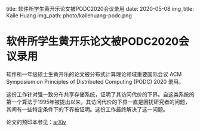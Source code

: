 title: 软件所学生黄开乐论文被PODC2020会议录用
date: 2020-05-08
img_title: Kaile Huang
img_path: photo/kailehuang-podc.png

# 软件所学生黄开乐论文被PODC2020会议录用

软件所一年级硕士生黄开乐的论文被分布式计算理论领域重要国际会议 ACM Symposium on Principles of Distributed Computing (PODC) 2020 录用。

这份工作针对强一致分布共享存储系统，证明了其访问代价的下界。自这类系统的第一个算法于1995年被提出以来，其访问代价的下界一直是困扰研究者的问题，其间有一些特定条件下的下界被证明。这份工作最终解决了这一问题。

论文的预印本参见：[arXiv](https://arxiv.org/abs/2001.07855)
